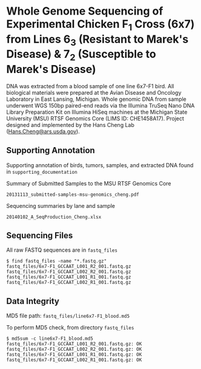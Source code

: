 # Whole Genome Sequencing of Experimental Chicken F<sub>1</sub> Cross (6x7) from Lines 6<sub>3</sub> (Resistant to Marek's Disease) & 7<sub>2</sub> (Susceptible to Marek's Disease)

DNA was extracted from a blood sample of one line 6x7-F1 bird. All biological materials were prepared at the Avian Disease and Oncology Laboratory in East Lansing, Michigan. Whole genomic DNA from sample underwent WGS 150bp paired-end reads via the Illumina TruSeq Nano DNA Library Preparation Kit on Illumina HiSeq machines at the Michigan State University (MSU) RTSF Genomics Core (LIMS ID: CHE1458A17). Project designed and implemented by the Hans Cheng Lab (Hans.Cheng@ars.usda.gov).

## Supporting Annotation

Supporting annotation of birds, tumors, samples, and extracted DNA found in `supporting_documentation`

Summary of Submitted Samples to the MSU RTSF Genomics Core

	20131113_submitted-samples-msu-genomics_cheng.pdf

Sequencing summaries by lane and sample

	20140102_A_SeqProduction_Cheng.xlsx

## Sequencing Files

All raw FASTQ sequences are in `fastq_files`

	$ find fastq_files -name "*.fastq.gz"
	fastq_files/6x7-F1_GCCAAT_L001_R2_001.fastq.gz
    fastq_files/6x7-F1_GCCAAT_L002_R2_001.fastq.gz
    fastq_files/6x7-F1_GCCAAT_L001_R1_001.fastq.gz
    fastq_files/6x7-F1_GCCAAT_L002_R1_001.fastq.gz

## Data Integrity

MD5 file path: `fastq_files/line6x7-F1_blood.md5`

To perform MD5 check, from directory `fastq_files`

	$ md5sum -c line6x7-F1_blood.md5
	fastq_files/6x7-F1_GCCAAT_L001_R2_001.fastq.gz: OK
    fastq_files/6x7-F1_GCCAAT_L002_R2_001.fastq.gz: OK
    fastq_files/6x7-F1_GCCAAT_L001_R1_001.fastq.gz: OK
    fastq_files/6x7-F1_GCCAAT_L002_R1_001.fastq.gz: OK